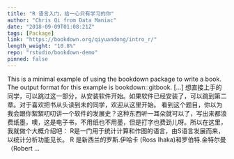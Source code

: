 ```yaml
---
title: "R 语言入门，给一心只有学习的你"
author: "Chris Qi from Data Maniac"
date: "2018-09-09T01:08:21Z"
tags: [Package]
link: "https://bookdown.org/qiyuandong/intro_r/"
length_weight: "10.8%"
repo: "rstudio/bookdown-demo"
pinned: false
---
```


This is a minimal example of using the bookdown package to write a book. The output format for this example is bookdown::gitbook. [...] 想直接上手的同学，可以跳过这一部分，从安装软件开始。如果软件已经安装了，可以跳到第二章。对于喜欢把书从头读到未的同学，欢迎从这里开始。 看到这个题目，你以为我会跟你絮絮叨叨讲一个软件的发展史？这种东西听一耳朵就可以了，写出来都浪费纸墨，噢，这是电子书，不用纸也不用墨，但是打字也费劲儿呀。所以在这里，我就做个大概介绍吧： R是一门用于统计计算和作图的语言，由S语言发展而来，以统计分析功能见长。 R 是新西兰的罗斯.伊哈卡 (Ross Ihaka)和罗伯特.金特尔曼（Robert ...
